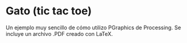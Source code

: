 # Gato (tic tac toe)

Un ejemplo muy sencillo de cómo utilizo PGraphics de Processing. Se incluye un archivo .PDF creado con LaTeX.
